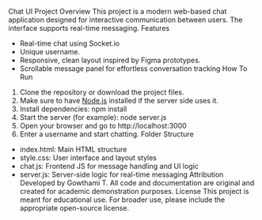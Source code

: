 Chat UI Project
 Overview
  This project is a modern web-based chat application designed for interactive communication between users. The interface supports real-time messaging.
 Features
- Real-time chat using Socket.io
- Unique username. 
- Responsive, clean layout inspired by Figma prototypes.
- Scrollable message panel for effortless conversation tracking
How To Run
1. Clone the repository or download the project files.
2. Make sure to have [Node.js](https://nodejs.org/) installed if the server side uses it.
3. Install dependencies:
   npm install
4. Start the server (for example):
   node server.js
5. Open your browser and go to http://localhost:3000
6. Enter a username and start chatting. 
 Folder Structure
- index.html: Main HTML structure
- style.css: User interface and layout styles
- chat.js: Frontend JS for message handling and UI logic
- server.js: Server-side logic for real-time messaging 
 Attribution
Developed by Gowthami T.
All code and documentation are original and created for academic demonstration purposes.
License
This project is meant for educational use. For broader use, please include the appropriate open-source license.

